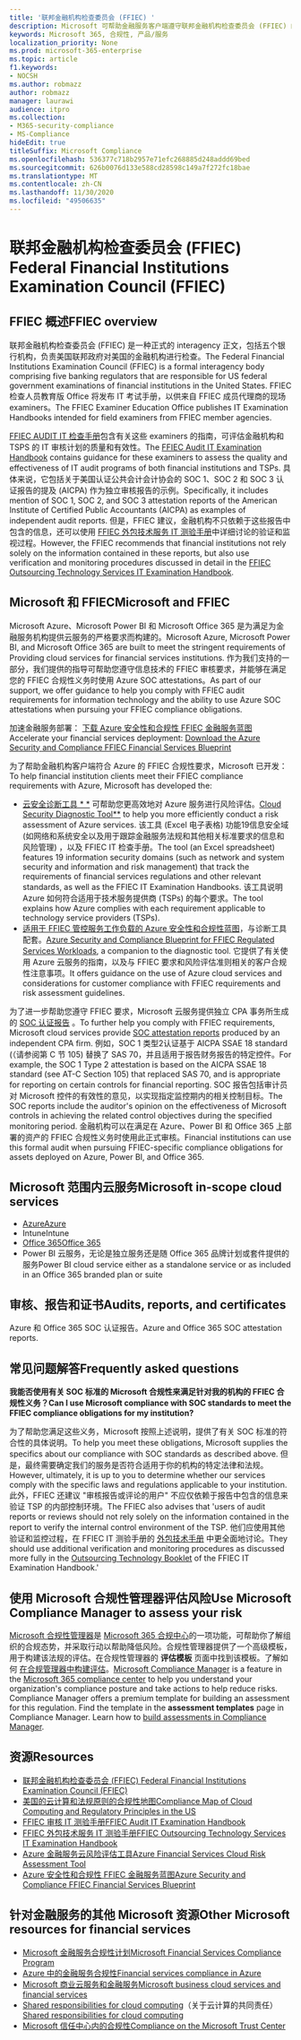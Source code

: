 ```yaml
---
title: '联邦金融机构检查委员会 (FFIEC) '
description: Microsoft 可帮助金融服务客户端遵守联邦金融机构检查委员会 (FFIEC) 的审核要求。
keywords: Microsoft 365, 合规性, 产品/服务
localization_priority: None
ms.prod: microsoft-365-enterprise
ms.topic: article
f1.keywords:
- NOCSH
ms.author: robmazz
author: robmazz
manager: laurawi
audience: itpro
ms.collection:
- M365-security-compliance
- MS-Compliance
hideEdit: true
titleSuffix: Microsoft Compliance
ms.openlocfilehash: 536377c718b2957e71efc268885d248addd69bed
ms.sourcegitcommit: 626b0076d133e588cd28598c149a7f272fc18bae
ms.translationtype: MT
ms.contentlocale: zh-CN
ms.lasthandoff: 11/30/2020
ms.locfileid: "49506635"
---
```

# <a name="federal-financial-institutions-examination-council-ffiec"></a><span data-ttu-id="5fdf2-104">联邦金融机构检查委员会 (FFIEC) </span><span class="sxs-lookup"><span data-stu-id="5fdf2-104">Federal Financial Institutions Examination Council (FFIEC)</span></span>

## <a name="ffiec-overview"></a><span data-ttu-id="5fdf2-105">FFIEC 概述</span><span class="sxs-lookup"><span data-stu-id="5fdf2-105">FFIEC overview</span></span>

<span data-ttu-id="5fdf2-106">联邦金融机构检查委员会 (FFIEC) 是一种正式的 interagency 正文，包括五个银行机构，负责美国联邦政府对美国的金融机构进行检查。</span><span class="sxs-lookup"><span data-stu-id="5fdf2-106">The Federal Financial Institutions Examination Council (FFIEC) is a formal interagency body comprising five banking regulators that are responsible for US federal government examinations of financial institutions in the United States.</span></span> <span data-ttu-id="5fdf2-107">FFIEC 检查人员教育版 Office 将发布 IT 考试手册，以供来自 FFIEC 成员代理商的现场 examiners。</span><span class="sxs-lookup"><span data-stu-id="5fdf2-107">The FFIEC Examiner Education Office publishes IT Examination Handbooks intended for field examiners from FFIEC member agencies.</span></span>

<span data-ttu-id="5fdf2-108">[FFIEC AUDIT IT 检查手册](https://ithandbook.ffiec.gov/it-booklets/audit.aspx)包含有关这些 examiners 的指南，可评估金融机构和 TSPS 的 IT 审核计划的质量和有效性。</span><span class="sxs-lookup"><span data-stu-id="5fdf2-108">The [FFIEC Audit IT Examination Handbook](https://ithandbook.ffiec.gov/it-booklets/audit.aspx) contains guidance for these examiners to assess the quality and effectiveness of IT audit programs of both financial institutions and TSPs.</span></span> <span data-ttu-id="5fdf2-109">具体来说，它包括关于美国认证公共会计会计协会的 SOC 1、SOC 2 和 SOC 3 认证报告的提及 (AICPA) 作为独立审核报告的示例。</span><span class="sxs-lookup"><span data-stu-id="5fdf2-109">Specifically, it includes mention of SOC 1, SOC 2, and SOC 3 attestation reports of the American Institute of Certified Public Accountants (AICPA) as examples of independent audit reports.</span></span> <span data-ttu-id="5fdf2-110">但是，FFIEC 建议，金融机构不只依赖于这些报告中包含的信息，还可以使用 [FFIEC 外包技术服务 IT 测验手册](https://ithandbook.ffiec.gov/it-booklets/outsourcing-technology-services.aspx)中详细讨论的验证和监视过程。</span><span class="sxs-lookup"><span data-stu-id="5fdf2-110">However, the FFIEC recommends that financial institutions not rely solely on the information contained in these reports, but also use verification and monitoring procedures discussed in detail in the [FFIEC Outsourcing Technology Services IT Examination Handbook](https://ithandbook.ffiec.gov/it-booklets/outsourcing-technology-services.aspx).</span></span>

## <a name="microsoft-and-ffiec"></a><span data-ttu-id="5fdf2-111">Microsoft 和 FFIEC</span><span class="sxs-lookup"><span data-stu-id="5fdf2-111">Microsoft and FFIEC</span></span>

<span data-ttu-id="5fdf2-112">Microsoft Azure、Microsoft Power BI 和 Microsoft Office 365 是为满足为金融服务机构提供云服务的严格要求而构建的。</span><span class="sxs-lookup"><span data-stu-id="5fdf2-112">Microsoft Azure, Microsoft Power BI, and Microsoft Office 365 are built to meet the stringent requirements of Providing cloud services for financial services institutions.</span></span> <span data-ttu-id="5fdf2-113">作为我们支持的一部分，我们提供的指导可帮助您遵守信息技术的 FFIEC 审核要求，并能够在满足您的 FFIEC 合规性义务时使用 Azure SOC attestations。</span><span class="sxs-lookup"><span data-stu-id="5fdf2-113">As part of our support, we offer guidance to help you comply with FFIEC audit requirements for information technology and the ability to use Azure SOC attestations when pursuing your FFIEC compliance obligations.</span></span>

<span data-ttu-id="5fdf2-114">加速金融服务部署： [下载 Azure 安全性和合规性 FFIEC 金融服务蓝图](https://servicetrust.officeppe.com/ViewPage/FFIECBlueprint)</span><span class="sxs-lookup"><span data-stu-id="5fdf2-114">Accelerate your financial services deployment: [Download the Azure Security and Compliance FFIEC Financial Services Blueprint](https://servicetrust.officeppe.com/ViewPage/FFIECBlueprint)</span></span>

<span data-ttu-id="5fdf2-115">为了帮助金融机构客户端符合 Azure 的 FFIEC 合规性要求，Microsoft 已开发：</span><span class="sxs-lookup"><span data-stu-id="5fdf2-115">To help financial institution clients meet their FFIEC compliance requirements with Azure, Microsoft has developed the:</span></span>

- <span data-ttu-id="5fdf2-116">[云安全诊断工具 \* \*](https://aka.ms/FFIEC-CSDT) 可帮助您更高效地对 Azure 服务进行风险评估。</span><span class="sxs-lookup"><span data-stu-id="5fdf2-116">[Cloud Security Diagnostic Tool\*\*](https://aka.ms/FFIEC-CSDT) to help you more efficiently conduct a risk assessment of Azure services.</span></span> <span data-ttu-id="5fdf2-117">该工具 (Excel 电子表格) 功能19信息安全域 (如网络和系统安全以及用于跟踪金融服务法规和其他相关标准要求的信息和风险管理) ，以及 FFIEC IT 检查手册。</span><span class="sxs-lookup"><span data-stu-id="5fdf2-117">The tool (an Excel spreadsheet) features 19 information security domains (such as network and system security and information and risk management) that track the requirements of financial services regulations and other relevant standards, as well as the FFIEC IT Examination Handbooks.</span></span> <span data-ttu-id="5fdf2-118">该工具说明 Azure 如何符合适用于技术服务提供商 (TSPs) 的每个要求。</span><span class="sxs-lookup"><span data-stu-id="5fdf2-118">The tool explains how Azure complies with each requirement applicable to technology service providers (TSPs).</span></span>
- <span data-ttu-id="5fdf2-119">[适用于 FFIEC 管控服务工作负载的 Azure 安全性和合规性蓝图](https://servicetrust.microsoft.com/ViewPage/FFIECBlueprint)，与诊断工具配套。</span><span class="sxs-lookup"><span data-stu-id="5fdf2-119">[Azure Security and Compliance Blueprint for FFIEC Regulated Services Workloads](https://servicetrust.microsoft.com/ViewPage/FFIECBlueprint), a companion to the diagnostic tool.</span></span> <span data-ttu-id="5fdf2-120">它提供了有关使用 Azure 云服务的指南，以及与 FFIEC 要求和风险评估准则相关的客户合规性注意事项。</span><span class="sxs-lookup"><span data-stu-id="5fdf2-120">It offers guidance on the use of Azure cloud services and considerations for customer compliance with FFIEC requirements and risk assessment guidelines.</span></span>

<span data-ttu-id="5fdf2-121">为了进一步帮助您遵守 FFIEC 要求，Microsoft 云服务提供独立 CPA 事务所生成的 [SOC 认证报告](offering-SOC.md) 。</span><span class="sxs-lookup"><span data-stu-id="5fdf2-121">To further help you comply with FFIEC requirements, Microsoft cloud services provide [SOC attestation reports](offering-SOC.md) produced by an independent CPA firm.</span></span> <span data-ttu-id="5fdf2-122">例如，SOC 1 类型2认证基于 AICPA SSAE 18 standard (（请参阅第 C 节 105) 替换了 SAS 70，并且适用于报告财务报告的特定控件。</span><span class="sxs-lookup"><span data-stu-id="5fdf2-122">For example, the SOC 1 Type 2 attestation is based on the AICPA SSAE 18 standard (see AT-C Section 105) that replaced SAS 70, and is appropriate for reporting on certain controls for financial reporting.</span></span> <span data-ttu-id="5fdf2-123">SOC 报告包括审计员对 Microsoft 控件的有效性的意见，以实现指定监控期内的相关控制目标。</span><span class="sxs-lookup"><span data-stu-id="5fdf2-123">The SOC reports include the auditor's opinion on the effectiveness of Microsoft controls in achieving the related control objectives during the specified monitoring period.</span></span> <span data-ttu-id="5fdf2-124">金融机构可以在满足在 Azure、Power BI 和 Office 365 上部署的资产的 FFIEC 合规性义务时使用此正式审核。</span><span class="sxs-lookup"><span data-stu-id="5fdf2-124">Financial institutions can use this formal audit when pursuing FFIEC-specific compliance obligations for assets deployed on Azure, Power BI, and Office 365.</span></span>

## <a name="microsoft-in-scope-cloud-services"></a><span data-ttu-id="5fdf2-125">Microsoft 范围内云服务</span><span class="sxs-lookup"><span data-stu-id="5fdf2-125">Microsoft in-scope cloud services</span></span>

- [<span data-ttu-id="5fdf2-126">Azure</span><span class="sxs-lookup"><span data-stu-id="5fdf2-126">Azure</span></span>](https://aka.ms/AzureCompliance)
- <span data-ttu-id="5fdf2-127">Intune</span><span class="sxs-lookup"><span data-stu-id="5fdf2-127">Intune</span></span>
- [<span data-ttu-id="5fdf2-128">Office 365</span><span class="sxs-lookup"><span data-stu-id="5fdf2-128">Office 365</span></span>](https://go.microsoft.com/fwlink/p/?LinkID=2077751)
- <span data-ttu-id="5fdf2-129">Power BI 云服务，无论是独立服务还是随 Office 365 品牌计划或套件提供的服务</span><span class="sxs-lookup"><span data-stu-id="5fdf2-129">Power BI cloud service either as a standalone service or as included in an Office 365 branded plan or suite</span></span>

## <a name="audits-reports-and-certificates"></a><span data-ttu-id="5fdf2-130">审核、报告和证书</span><span class="sxs-lookup"><span data-stu-id="5fdf2-130">Audits, reports, and certificates</span></span>

<span data-ttu-id="5fdf2-131">Azure 和 Office 365 SOC 认证报告。</span><span class="sxs-lookup"><span data-stu-id="5fdf2-131">Azure and Office 365 SOC attestation reports.</span></span>

## <a name="frequently-asked-questions"></a><span data-ttu-id="5fdf2-132">常见问题解答</span><span class="sxs-lookup"><span data-stu-id="5fdf2-132">Frequently asked questions</span></span>

<span data-ttu-id="5fdf2-133">**我能否使用有关 SOC 标准的 Microsoft 合规性来满足针对我的机构的 FFIEC 合规性义务？**</span><span class="sxs-lookup"><span data-stu-id="5fdf2-133">**Can I use Microsoft compliance with SOC standards to meet the FFIEC compliance obligations for my institution?**</span></span>

<span data-ttu-id="5fdf2-134">为了帮助您满足这些义务，Microsoft 按照上述说明，提供了有关 SOC 标准的符合性的具体说明。</span><span class="sxs-lookup"><span data-stu-id="5fdf2-134">To help you meet these obligations, Microsoft supplies the specifics about our compliance with SOC standards as described above.</span></span> <span data-ttu-id="5fdf2-135">但是，最终需要确定我们的服务是否符合适用于你的机构的特定法律和法规。</span><span class="sxs-lookup"><span data-stu-id="5fdf2-135">However, ultimately, it is up to you to determine whether our services comply with the specific laws and regulations applicable to your institution.</span></span> <span data-ttu-id="5fdf2-136">此外，FFIEC 还建议 "审核报告或评论的用户" 不应仅依赖于报告中包含的信息来验证 TSP 的内部控制环境。</span><span class="sxs-lookup"><span data-stu-id="5fdf2-136">The FFIEC also advises that 'users of audit reports or reviews should not rely solely on the information contained in the report to verify the internal control environment of the TSP.</span></span> <span data-ttu-id="5fdf2-137">他们应使用其他验证和监控过程，在 FFIEC IT 测验手册的 [外包技术手册](https://ithandbook.ffiec.gov/it-booklets/outsourcing-technology-services.aspx) 中更全面地讨论。</span><span class="sxs-lookup"><span data-stu-id="5fdf2-137">They should use additional verification and monitoring procedures as discussed more fully in the [Outsourcing Technology Booklet](https://ithandbook.ffiec.gov/it-booklets/outsourcing-technology-services.aspx) of the FFIEC IT Examination Handbook.'</span></span>

## <a name="use-microsoft-compliance-manager-to-assess-your-risk"></a><span data-ttu-id="5fdf2-138">使用 Microsoft 合规性管理器评估风险</span><span class="sxs-lookup"><span data-stu-id="5fdf2-138">Use Microsoft Compliance Manager to assess your risk</span></span>

<span data-ttu-id="5fdf2-p108">[Microsoft 合规性管理器](https://docs.microsoft.com/microsoft-365/compliance/compliance-manager)是 [Microsoft 365 合规中心](https://docs.microsoft.com/microsoft-365/compliance/microsoft-365-compliance-center)的一项功能，可帮助你了解组织的合规态势，并采取行动以帮助降低风险。合规性管理器提供了一个高级模板，用于构建该法规的评估。在合规性管理器的 **评估模板** 页面中找到该模板。了解如何 [在合规管理器中构建评估](https://docs.microsoft.com/microsoft-365/compliance/compliance-manager-assessments)。</span><span class="sxs-lookup"><span data-stu-id="5fdf2-p108">[Microsoft Compliance Manager](https://docs.microsoft.com/microsoft-365/compliance/compliance-manager) is a feature in the [Microsoft 365 compliance center](https://docs.microsoft.com/microsoft-365/compliance/microsoft-365-compliance-center) to help you understand your organization's compliance posture and take actions to help reduce risks. Compliance Manager offers a premium template for building an assessment for this regulation. Find the template in the **assessment templates** page in Compliance Manager. Learn how to [build assessments in Compliance Manager](https://docs.microsoft.com/microsoft-365/compliance/compliance-manager-assessments).</span></span>

## <a name="resources"></a><span data-ttu-id="5fdf2-143">资源</span><span class="sxs-lookup"><span data-stu-id="5fdf2-143">Resources</span></span>

- [<span data-ttu-id="5fdf2-144">联邦金融机构检查委员会 (FFIEC) </span><span class="sxs-lookup"><span data-stu-id="5fdf2-144">Federal Financial Institutions Examination Council (FFIEC)</span></span>](https://www.ffiec.gov/)
- [<span data-ttu-id="5fdf2-145">美国的云计算和法规原则的合规性地图</span><span class="sxs-lookup"><span data-stu-id="5fdf2-145">Compliance Map of Cloud Computing and Regulatory Principles in the US</span></span>](https://servicetrust.microsoft.com/ViewPage/TrustDocuments?command=Download&downloadType=Document&downloadId=5b483567-00b0-4d86-96ae-ee887dadb61c&docTab=6d000410-c9e9-11e7-9a91-892aae8839ad_Compliance_Guides)
- [<span data-ttu-id="5fdf2-146">FFIEC 审核 IT 测验手册</span><span class="sxs-lookup"><span data-stu-id="5fdf2-146">FFIEC Audit IT Examination Handbook</span></span>](https://ithandbook.ffiec.gov/it-booklets/audit.aspx)
- [<span data-ttu-id="5fdf2-147">FFIEC 外包技术服务 IT 测验手册</span><span class="sxs-lookup"><span data-stu-id="5fdf2-147">FFIEC Outsourcing Technology Services IT Examination Handbook</span></span>](https://ithandbook.ffiec.gov/it-booklets/outsourcing-technology-services.aspx)
- [<span data-ttu-id="5fdf2-148">Azure 金融服务云风险评估工具</span><span class="sxs-lookup"><span data-stu-id="5fdf2-148">Azure Financial Services Cloud Risk Assessment Tool</span></span>](https://aka.ms/FFIEC-CSDT)
- [<span data-ttu-id="5fdf2-149">Azure 安全性和合规性 FFIEC 金融服务蓝图</span><span class="sxs-lookup"><span data-stu-id="5fdf2-149">Azure Security and Compliance FFIEC Financial Services Blueprint</span></span>](https://servicetrust.microsoft.com/ViewPage/FFIECBlueprint)

## <a name="other-microsoft-resources-for-financial-services"></a><span data-ttu-id="5fdf2-150">针对金融服务的其他 Microsoft 资源</span><span class="sxs-lookup"><span data-stu-id="5fdf2-150">Other Microsoft resources for financial services</span></span>

- [<span data-ttu-id="5fdf2-151">Microsoft 金融服务合规性计划</span><span class="sxs-lookup"><span data-stu-id="5fdf2-151">Microsoft Financial Services Compliance Program</span></span>](https://www.microsoft.com/download/details.aspx?id=55332)
- [<span data-ttu-id="5fdf2-152">Azure 中的金融服务合规性</span><span class="sxs-lookup"><span data-stu-id="5fdf2-152">Financial services compliance in Azure</span></span>](https://azure.microsoft.com/resources/videos/azurecon-2015-financial-services-compliance-in-azure/)
- [<span data-ttu-id="5fdf2-153">Microsoft 商业云服务和金融服务</span><span class="sxs-lookup"><span data-stu-id="5fdf2-153">Microsoft business cloud services and financial services</span></span>](https://servicetrust.microsoft.com/viewpage/financialservicesoverview)
- <span data-ttu-id="5fdf2-154">[Shared responsibilities for cloud computing](https://aka.ms/sharedresponsibility)（关于云计算的共同责任）</span><span class="sxs-lookup"><span data-stu-id="5fdf2-154">[Shared responsibilities for cloud computing](https://aka.ms/sharedresponsibility)</span></span>
- [<span data-ttu-id="5fdf2-155">Microsoft 信任中心内的合规性</span><span class="sxs-lookup"><span data-stu-id="5fdf2-155">Compliance on the Microsoft Trust Center</span></span>](https://www.microsoft.com/trust-center/compliance/compliance-overview)
